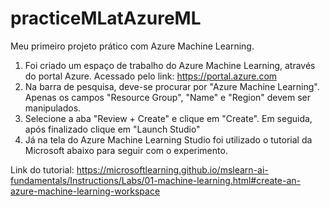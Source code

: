 # practiceMLatAzureML
Meu primeiro projeto prático com Azure Machine Learning.

1. Foi criado um espaço de trabalho do Azure Machine Learning, através do portal Azure. Acessado pelo link: https://portal.azure.com
2. Na barra de pesquisa, deve-se procurar por "Azure Machine Learning". Apenas os campos "Resource Group", "Name" e "Region" devem ser manipulados.
3. Selecione a aba "Review + Create" e clique em "Create". Em seguida, após finalizado clique em "Launch Studio"
4. Já na tela do Azure Machine Learning Studio foi utilizado o tutorial da Microsoft abaixo para seguir com o experimento. 

Link do tutorial: https://microsoftlearning.github.io/mslearn-ai-fundamentals/Instructions/Labs/01-machine-learning.html#create-an-azure-machine-learning-workspace
